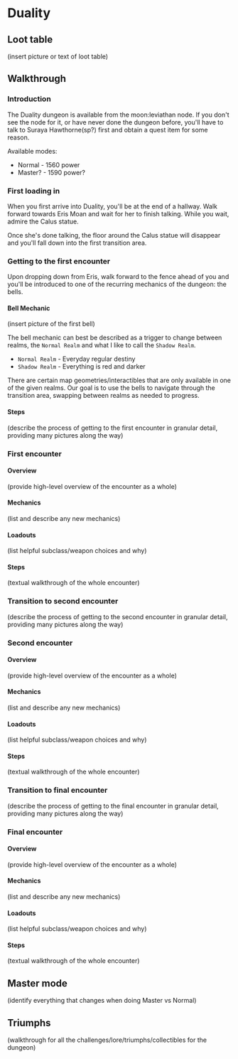 # Duality

## Loot table

(insert picture or text of loot table)

## Walkthrough

### Introduction

The Duality dungeon is available from the moon:leviathan node. If you don't see the node for it, or have never done the dungeon before, you'll have to talk to Suraya Hawthorne(sp?) first and obtain a quest item for some reason.

Available modes:

- Normal - 1560 power
- Master? - 1590 power?

### First loading in

When you first arrive into Duality, you'll be at the end of a hallway. Walk forward towards Eris Moan and wait for her to finish talking. While you wait, admire the Calus statue.

Once she's done talking, the floor around the Calus statue will disappear and you'll fall down into the first transition area.

### Getting to the first encounter

Upon dropping down from Eris, walk forward to the fence ahead of you and you'll be introduced to one of the recurring mechanics of the dungeon: the bells.

#### Bell Mechanic
(insert picture of the first bell)

The bell mechanic can best be described as a trigger to change between realms, the `Normal Realm` and what I like to call the `Shadow Realm`. 

- `Normal Realm` - Everyday regular destiny
- `Shadow Realm` - Everything is red and darker

There are certain map geometries/interactibles that are only available in one of the given realms. Our goal is to use the bells to navigate through the transition area, swapping between realms as needed to progress.

#### Steps

(describe the process of getting to the first encounter in granular detail, providing many pictures along the way)

### First encounter

#### Overview

(provide high-level overview of the encounter as a whole)

#### Mechanics

(list and describe any new mechanics)

#### Loadouts

(list helpful subclass/weapon choices and why)

#### Steps

(textual walkthrough of the whole encounter)

### Transition to second encounter

(describe the process of getting to the second encounter in granular detail, providing many pictures along the way)

### Second encounter

#### Overview

(provide high-level overview of the encounter as a whole)

#### Mechanics

(list and describe any new mechanics)

#### Loadouts

(list helpful subclass/weapon choices and why)

#### Steps

(textual walkthrough of the whole encounter)

### Transition to final encounter

(describe the process of getting to the final encounter in granular detail, providing many pictures along the way)

### Final encounter

#### Overview

(provide high-level overview of the encounter as a whole)

#### Mechanics

(list and describe any new mechanics)

#### Loadouts

(list helpful subclass/weapon choices and why)

#### Steps

(textual walkthrough of the whole encounter)

## Master mode

(identify everything that changes when doing Master vs Normal)

## Triumphs

(walkthrough for all the challenges/lore/triumphs/collectibles for the dungeon)
